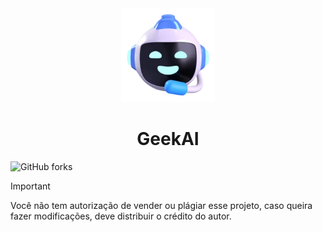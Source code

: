 <div align="center">
    <img src="assets/Universallogo.webp" alt="GeekAI Logo" width="150px"/>
</div>

<div align="center">
    <h1>GeekAI</h1>
</div>

![GitHub forks](https://img.shields.io/github/forks/tecniccomsono/GeekAI?style=for-the-badge)

> [!IMPORTANT]
> Você não tem autorização de vender ou plágiar esse projeto, caso queira fazer modificações, deve distribuir o crédito do autor.
